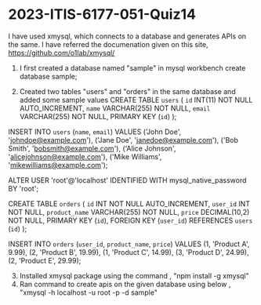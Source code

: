 # 2023-ITIS-6177-051-Quiz14

I have used xmysql, which connects to a database and generates APIs on the same. I have referred the documenation given on this site,
https://github.com/o1lab/xmysql/

1. I first created a database named "sample" in mysql workbench
    create database sample;
    
2. Created two tables "users" and "orders" in the same database and added some sample values
    CREATE TABLE `users` (
  `id` INT(11) NOT NULL AUTO_INCREMENT,
  `name` VARCHAR(255) NOT NULL,
  `email` VARCHAR(255) NOT NULL,
  PRIMARY KEY (`id`)
);

INSERT INTO `users` (`name`, `email`)
VALUES
  ('John Doe', 'johndoe@example.com'),
  ('Jane Doe', 'janedoe@example.com'),
  ('Bob Smith', 'bobsmith@example.com'),
  ('Alice Johnson', 'alicejohnson@example.com'),
  ('Mike Williams', 'mikewilliams@example.com');

ALTER USER 'root'@'localhost' IDENTIFIED WITH mysql_native_password BY 'root';

CREATE TABLE `orders` (
  `id` INT NOT NULL AUTO_INCREMENT,
  `user_id` INT NOT NULL,
  `product_name` VARCHAR(255) NOT NULL,
  `price` DECIMAL(10,2) NOT NULL,
  PRIMARY KEY (`id`),
  FOREIGN KEY (`user_id`) REFERENCES `users` (`id`)
);


INSERT INTO `orders` (`user_id`, `product_name`, `price`)
VALUES
  (1, 'Product A', 9.99),
  (2, 'Product B', 19.99),
  (1, 'Product C', 14.99),
  (3, 'Product D', 24.99),
  (2, 'Product E', 29.99);


3. Installed xmysql package using the command , "npm install -g xmysql"
4. Ran command to create apis on the given database using below , "xmysql -h localhost -u root -p <password> -d sample"
